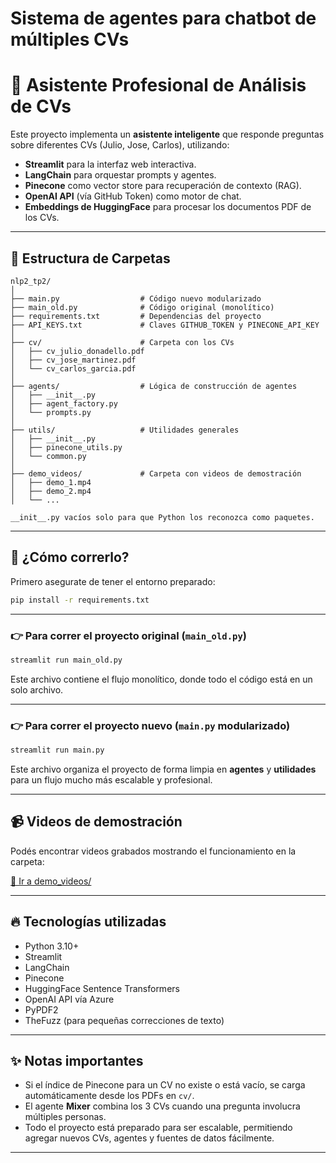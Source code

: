 # Sistema de agentes para chatbot de múltiples CVs


# 📄 Asistente Profesional de Análisis de CVs

Este proyecto implementa un **asistente inteligente** que responde preguntas sobre diferentes CVs (Julio, Jose, Carlos), utilizando:

- **Streamlit** para la interfaz web interactiva.
- **LangChain** para orquestar prompts y agentes.
- **Pinecone** como vector store para recuperación de contexto (RAG).
- **OpenAI API** (vía GitHub Token) como motor de chat.
- **Embeddings de HuggingFace** para procesar los documentos PDF de los CVs.

---

## 📂 Estructura de Carpetas

```plaintext
nlp2_tp2/
│
├── main.py                  # Código nuevo modularizado
├── main_old.py              # Código original (monolítico)
├── requirements.txt         # Dependencias del proyecto
├── API_KEYS.txt             # Claves GITHUB_TOKEN y PINECONE_API_KEY
│
├── cv/                      # Carpeta con los CVs
│   ├── cv_julio_donadello.pdf
│   ├── cv_jose_martinez.pdf
│   └── cv_carlos_garcia.pdf
│
├── agents/                  # Lógica de construcción de agentes
│   ├── __init__.py
│   ├── agent_factory.py
│   └── prompts.py
│
├── utils/                   # Utilidades generales
│   ├── __init__.py
│   ├── pinecone_utils.py
│   └── common.py
│
├── demo_videos/             # Carpeta con videos de demostración
│   ├── demo_1.mp4
│   ├── demo_2.mp4
│   └── ...

__init__.py vacíos solo para que Python los reconozca como paquetes.
```
---

## 🚀 ¿Cómo correrlo?

Primero asegurate de tener el entorno preparado:

```bash
pip install -r requirements.txt
```

---

### 👉 Para correr el proyecto original (`main_old.py`)

```bash
streamlit run main_old.py
```

Este archivo contiene el flujo monolítico, donde todo el código está en un solo archivo.

---

### 👉 Para correr el proyecto nuevo (`main.py` modularizado)

```bash
streamlit run main.py
```

Este archivo organiza el proyecto de forma limpia en **agentes** y **utilidades** para un flujo mucho más escalable y profesional.

---

## 📹 Videos de demostración

Podés encontrar videos grabados mostrando el funcionamiento en la carpeta:

[📂 Ir a demo_videos/](demo_videos/)

---

## 🔥 Tecnologías utilizadas

- Python 3.10+
- Streamlit
- LangChain
- Pinecone
- HuggingFace Sentence Transformers
- OpenAI API vía Azure
- PyPDF2
- TheFuzz (para pequeñas correcciones de texto)

---

## ✨ Notas importantes

- Si el índice de Pinecone para un CV no existe o está vacío, se carga automáticamente desde los PDFs en `cv/`.
- El agente **Mixer** combina los 3 CVs cuando una pregunta involucra múltiples personas.
- Todo el proyecto está preparado para ser escalable, permitiendo agregar nuevos CVs, agentes y fuentes de datos fácilmente.

---